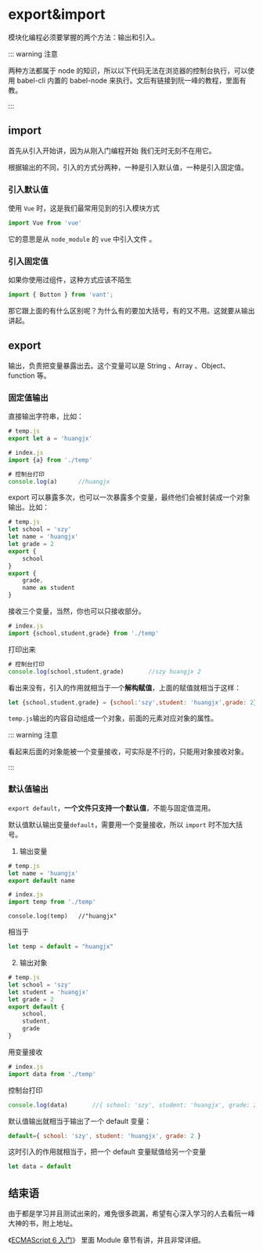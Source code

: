 # export&import

模块化编程必须要掌握的两个方法：输出和引入。

::: warning 注意

两种方法都属于 node 的知识，所以以下代码无法在浏览器的控制台执行，可以使用 babel-cli 内置的 babel-node 来执行。文后有链接到阮一峰的教程，里面有教。

:::

## import

首先从引入开始讲，因为从刚入门编程开始 我们无时无刻不在用它。

根据输出的不同，引入的方式分两种，一种是引入默认值，一种是引入固定值。

### 引入默认值

使用 `Vue` 时，这是我们最常用见到的引入模块方式

```js
import Vue from 'vue'
```

它的意思是从 `node_module` 的 `vue` 中引入文件 。

### 引入固定值

如果你使用过组件，这种方式应该不陌生

```js
import { Button } from 'vant';
```

那它跟上面的有什么区别呢？为什么有的要加大括号，有的又不用。这就要从输出讲起。

## export

输出，负责把变量暴露出去。这个变量可以是 String 、Array 、Object、function 等。

### 固定值输出

直接输出字符串，比如：

```js
# temp.js
export let a = 'huangjx'

# index.js
import {a} from './temp'

# 控制台打印
console.log(a)		//huangjx
```

export 可以暴露多次，也可以一次暴露多个变量，最终他们会被封装成一个对象输出。比如：

```js
# temp.js
let school = 'szy'
let name = 'huangjx'
let grade = 2
export {
    school
}
export {
    grade,
    name as student
}
```

接收三个变量，当然，你也可以只接收部分。

```js
# index.js
import {school,student,grade} from './temp'
```

打印出来

```js
# 控制台打印
console.log(school,student,grade)		//szy huangjx 2
```

看出来没有，引入的作用就相当于一个**解构赋值**，上面的赋值就相当于这样：

```js
let {school,student,grade} = {school:'szy',student: 'huangjx',grade: 2}
```

`temp.js`输出的内容自动组成一个对象，前面的元素对应对象的属性。

::: warning 注意

看起来后面的对象能被一个变量接收，可实际是不行的，只能用对象接收对象。

:::

### 默认值输出

`export default`，**一个文件只支持一个默认值**，不能与固定值混用。

默认值默认输出变量`default`，需要用一个变量接收，所以 `import` 时不加大括号。

1. 输出变量

```js
# temp.js
let name = 'huangjx'
export default name
```

```js
# index.js
import temp from './temp'
```

```
console.log(temp)	//"huangjx"
```

相当于

```js
let temp = default = "huangjx"
```

2. 输出对象

```js
# temp.js
let school = 'szy'
let student = 'huangjx'
let grade = 2
export default {
    school,
    student,
    grade
}
```

用变量接收

```js
# index.js
import data from './temp'
```

控制台打印

```js
console.log(data)		//{ school: 'szy', student: 'huangjx', grade: 2 }
```

默认值输出就相当于输出了一个 default 变量：

```js
default={ school: 'szy', student: 'huangjx', grade: 2 }
```

这时引入的作用就相当于，把一个 default  变量赋值给另一个变量

```js
let data = default
```

## 结束语

由于都是学习并且测试出来的，难免很多疏漏，希望有心深入学习的人去看阮一峰大神的书，附上地址。

《[ECMAScript 6 入门](http://es6.ruanyifeng.com)》 里面 Module 章节有讲，并且非常详细。









